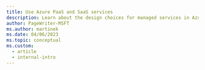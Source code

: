 ```yaml
---
title: Use Azure PaaS and SaaS services
description: Learn about the design choices for managed services in Azure. Find architecture areas where platform as a service (PaaS) is appropriate, such as caching and queues.
author: PageWriter-MSFT
ms.author: martinek
ms.date: 04/06/2023
ms.topic: conceptual
ms.custom:
  - article
  - internal-intro
---
```



